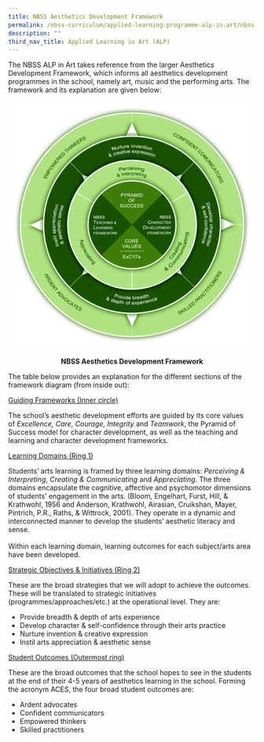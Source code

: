 ```yaml
---
title: NBSS Aesthetics Development Framework
permalink: /nbss-curriculum/applied-learning-programme-alp-in-art/nbss-aesthetics-development-framework/
description: ""
third_nav_title: Applied Learning in Art (ALP)
---
```



<p>The NBSS ALP in Art takes reference from the larger Aesthetics Development Framework, which informs all aesthetics development programmes in the school, namely art, music and the performing arts. The framework and its explanation are given below:</p>
<img src="/images/adf.jpg">
<p style="text-align: center;"><strong>NBSS Aesthetics Development Framework</strong></p>
<p>The table below provides an explanation for the different sections of the framework diagram (from inside out):</p>
<p><u>Guiding Frameworks (Inner circle)</u></p>
<p>The school&rsquo;s aesthetic development efforts are guided by its core values of&nbsp;<em>Excellence, Care, Courage, Integrity</em>&nbsp;and&nbsp;<em>Teamwork</em>, the Pyramid of Success model for character development, as well as the teaching and learning and character development frameworks.</p>
<p><u>Learning Domains (Ring 1)</u></p>
<p>Students&rsquo; arts learning is framed by three learning domains:&nbsp;<em>Perceiving &amp; Interpreting</em>,&nbsp;<em>Creating &amp; Communicating</em>&nbsp;and&nbsp;<em>Appreciating</em>. The three domains encapsulate the cognitive, affective and psychomotor dimensions of students&rsquo; engagement in the arts. (Bloom, Engelhart, Furst, Hill, &amp; Krathwohl, 1956 and Anderson, Krathwohl, Airasian, Cruikshan, Mayer, Pintrich, P.R., Raths, &amp; Wittrock, 2001). They operate in a dynamic and interconnected manner to develop the students&rsquo; aesthetic literacy and sense.<br /><br />Within each learning domain, learning outcomes&nbsp;for each subject/arts area have been developed.</p>
<p><u>Strategic Objectives &amp; Initiatives (Ring 2)</u></p>
<p>These are the broad strategies that we will adopt to achieve the outcomes. These will be translated to strategic initiatives (programmes/approaches/etc.) at the operational level. They are:</p>
<ul>
<li>Provide breadth &amp; depth of arts experience</li>
<li>Develop character &amp; self-confidence through their arts practice</li>
<li>Nurture invention &amp; creative expression</li>
<li>Instil arts appreciation &amp; aesthetic sense</li>
</ul>
<p><u>Student Outcomes (Outermost ring)</u></p>
<p>These are the broad outcomes that the school hopes to see in the students at the end of their 4-5 years of aesthetics learning in the school. Forming the acronym ACES, the four broad student outcomes are:</p>
<ul>
<li>Ardent advocates</li>
<li>Confident communicators</li>
<li>Empowered thinkers</li>
<li>Skilled practitioners</li>
</ul>